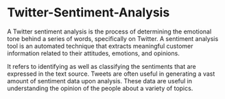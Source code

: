 # Twitter-Sentiment-Analysis

A Twitter sentiment analysis is the process of determining the emotional tone behind a series of words, specifically on Twitter. A sentiment analysis tool is an automated technique that extracts meaningful customer information related to their attitudes, emotions, and opinions.

It refers to identifying as well as classifying the sentiments that are expressed in the text source. Tweets are often useful in generating a vast amount of sentiment data upon analysis. These data are useful in understanding the opinion of the people about a variety of topics.
